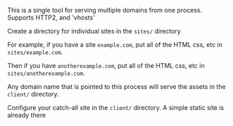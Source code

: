 This is a single tool for serving multiple domains from one process. Supports
HTTP2, and 'vhosts'

Create a directory for individual sites in the `sites/` directory

For example, if you have a site `example.com`, put all of the HTML css, etc in
`sites/example.com`.

Then if you have `anotherexample.com`, put all of the HTML css, etc in
`sites/anotherexample.com`.

Any domain name that is pointed to this process will serve the assets in the
`client/` directory.

Configure your catch-all site in the `client/` directory. A simple static site
is already there
